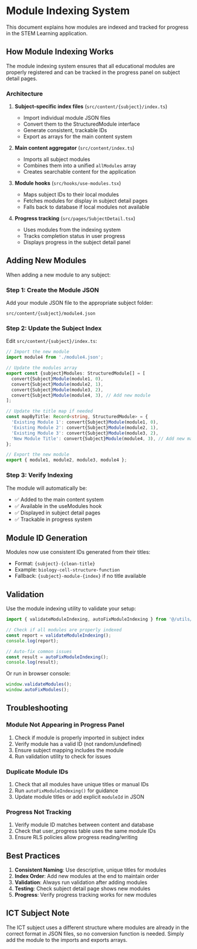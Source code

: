 # Module Indexing System

This document explains how modules are indexed and tracked for progress in the STEM Learning application.

## How Module Indexing Works

The module indexing system ensures that all educational modules are properly registered and can be tracked in the progress panel on subject detail pages.

### Architecture

1. **Subject-specific index files** (`src/content/{subject}/index.ts`)
   - Import individual module JSON files
   - Convert them to the StructuredModule interface
   - Generate consistent, trackable IDs
   - Export as arrays for the main content system

2. **Main content aggregator** (`src/content/index.ts`)
   - Imports all subject modules
   - Combines them into a unified `allModules` array
   - Creates searchable content for the application

3. **Module hooks** (`src/hooks/use-modules.tsx`)
   - Maps subject IDs to their local modules
   - Fetches modules for display in subject detail pages
   - Falls back to database if local modules not available

4. **Progress tracking** (`src/pages/SubjectDetail.tsx`)
   - Uses modules from the indexing system
   - Tracks completion status in user progress
   - Displays progress in the subject detail panel

## Adding New Modules

When adding a new module to any subject:

### Step 1: Create the Module JSON
Add your module JSON file to the appropriate subject folder:
```
src/content/{subject}/module4.json
```

### Step 2: Update the Subject Index
Edit `src/content/{subject}/index.ts`:

```typescript
// Import the new module
import module4 from './module4.json';

// Update the modules array
export const {subject}Modules: StructuredModule[] = [
  convert{Subject}Module(module1, 0),
  convert{Subject}Module(module2, 1),
  convert{Subject}Module(module3, 2),
  convert{Subject}Module(module4, 3), // Add new module
];

// Update the title map if needed
const mapByTitle: Record<string, StructuredModule> = {
  'Existing Module 1': convert{Subject}Module(module1, 0),
  'Existing Module 2': convert{Subject}Module(module2, 1),
  'Existing Module 3': convert{Subject}Module(module3, 2),
  'New Module Title': convert{Subject}Module(module4, 3), // Add new mapping
};

// Export the new module
export { module1, module2, module3, module4 };
```

### Step 3: Verify Indexing
The module will automatically be:
- ✅ Added to the main content system
- ✅ Available in the useModules hook
- ✅ Displayed in subject detail pages
- ✅ Trackable in progress system

## Module ID Generation

Modules now use consistent IDs generated from their titles:
- Format: `{subject}-{clean-title}`
- Example: `biology-cell-structure-function`
- Fallback: `{subject}-module-{index}` if no title available

## Validation

Use the module indexing utility to validate your setup:

```typescript
import { validateModuleIndexing, autoFixModuleIndexing } from '@/utils/moduleIndexer';

// Check if all modules are properly indexed
const report = validateModuleIndexing();
console.log(report);

// Auto-fix common issues
const result = autoFixModuleIndexing();
console.log(result);
```

Or run in browser console:
```javascript
window.validateModules();
window.autoFixModules();
```

## Troubleshooting

### Module Not Appearing in Progress Panel
1. Check if module is properly imported in subject index
2. Verify module has a valid ID (not random/undefined)
3. Ensure subject mapping includes the module
4. Run validation utility to check for issues

### Duplicate Module IDs
1. Check that all modules have unique titles or manual IDs
2. Run `autoFixModuleIndexing()` for guidance
3. Update module titles or add explicit `moduleId` in JSON

### Progress Not Tracking
1. Verify module ID matches between content and database
2. Check that user_progress table uses the same module IDs
3. Ensure RLS policies allow progress reading/writing

## Best Practices

1. **Consistent Naming**: Use descriptive, unique titles for modules
2. **Index Order**: Add new modules at the end to maintain order
3. **Validation**: Always run validation after adding modules
4. **Testing**: Check subject detail page shows new modules
5. **Progress**: Verify progress tracking works for new modules

## ICT Subject Note

The ICT subject uses a different structure where modules are already in the correct format in JSON files, so no conversion function is needed. Simply add the module to the imports and exports arrays.